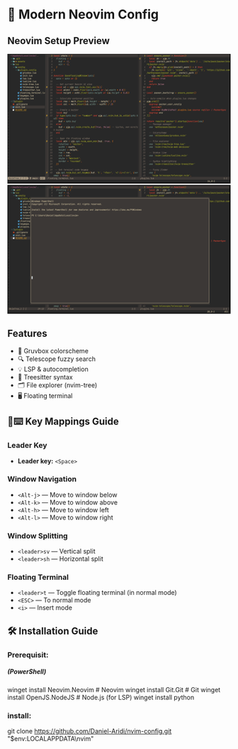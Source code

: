 # 🚀 Modern Neovim Config

## Neovim Setup Preview
![preview](./assets/preview.png)
![floating terminal](./assets/floating-terminal.png)


## Features
- 🌈 Gruvbox colorscheme
- 🔍 Telescope fuzzy search
- 💡 LSP & autocompletion
- 🧠 Treesitter syntax
- 🗂️ File explorer (nvim-tree)
- 🖥️ Floating terminal


## 🔑⌨️ Key Mappings Guide

### Leader Key
- **Leader key:** `<Space>`

### Window Navigation
- `<Alt-j>` — Move to window below 
- `<Alt-k>` — Move to window above 
- `<Alt-h>` — Move to window left  
- `<Alt-l>` — Move to window right 

### Window Splitting
- `<leader>sv` — Vertical split  
- `<leader>sh` — Horizontal split  

### Floating Terminal
- `<leader>t` — Toggle floating terminal (in normal mode)
- `<ESC>`     — To normal mode
- `<i>`       — Insert mode



## 🛠️ Installation Guide

### Prerequisit:
##### (PowerShell)

winget install Neovim.Neovim  # Neovim
winget install Git.Git         # Git
winget install OpenJS.NodeJS   # Node.js (for LSP)
winget install python

### install:
git clone https://github.com/Daniel-Aridi/nvim-config.git "$env:LOCALAPPDATA\nvim"


